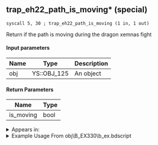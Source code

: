## trap_eh22_path_is_moving* (special)

`syscall 5, 30 ; trap_eh22_path_is_moving (1 in, 1 out)`

Return if the path is moving during the dragon xemnas fight

#### Input parameters
| Name | Type | Description
|------|------|------------
| obj   | YS::OBJ_125   | An object


#### Return Parameters
| Name | Type
|------|-----
| is_moving   | bool   


<details>
	<summary>Appears in:</summary>
| filename | Entity (obj)
|----------|-------------
| obj\B_EX330\b_ex.bdscript       | ((F) Xemnas’s dragon (Flying))          

</details>

<details>
	<summary>Example Usage From obj\B_EX330\b_ex.bdscript</summary>
```
L829:
 pushFromFSpVal 124
 pushImm 0
 sub 
 neqz 
 jz L880
 pushFromFSp 4
 syscall 0, 3 ; trap_frametime (0 in, 1 out)
 addf 
 popToSp 4
 pushFromFSp 4
 pushImmf 360
 subf 
 supoezf 
 dup 
 jnz L860
 pushFromFSp 0
 syscall 5, 30 ; trap_eh22_path_is_moving (1 in, 1 out)
 neqzv
```
</details>

